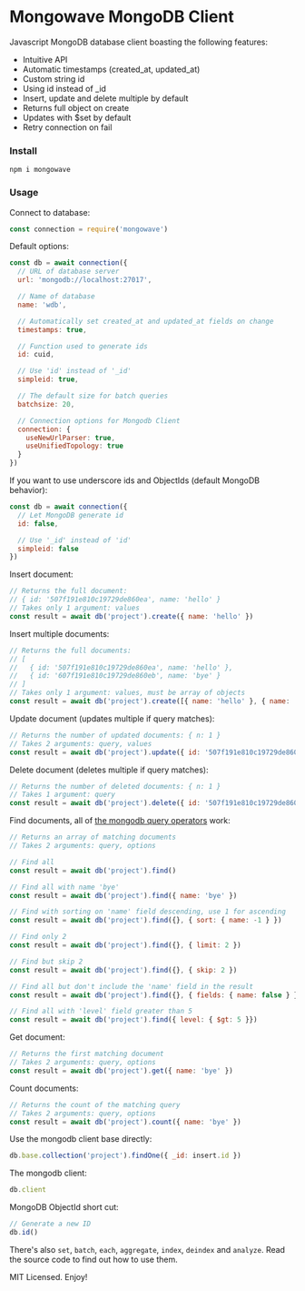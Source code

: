 # Mongowave MongoDB Client

Javascript MongoDB database client boasting the following features:

* Intuitive API
* Automatic timestamps (created_at, updated_at)
* Custom string id
* Using id instead of _id
* Insert, update and delete multiple by default
* Returns full object on create
* Updates with $set by default
* Retry connection on fail

### Install
`npm i mongowave`

### Usage

Connect to database:
```js
const connection = require('mongowave')
```

Default options:
```js
const db = await connection({
  // URL of database server
  url: 'mongodb://localhost:27017',

  // Name of database
  name: 'wdb',

  // Automatically set created_at and updated_at fields on change
  timestamps: true,

  // Function used to generate ids
  id: cuid,

  // Use 'id' instead of '_id'
  simpleid: true,

  // The default size for batch queries
  batchsize: 20,

  // Connection options for Mongodb Client
  connection: {
    useNewUrlParser: true,
    useUnifiedTopology: true
  }
})
```

If you want to use underscore ids and ObjectIds (default MongoDB behavior):
```js
const db = await connection({
  // Let MongoDB generate id
  id: false,

  // Use '_id' instead of 'id'
  simpleid: false
})
```

Insert document:
```js
// Returns the full document:
// { id: '507f191e810c19729de860ea', name: 'hello' }
// Takes only 1 argument: values
const result = await db('project').create({ name: 'hello' })
```

Insert multiple documents:
```js
// Returns the full documents:
// [
//   { id: '507f191e810c19729de860ea', name: 'hello' },
//   { id: '607f191e810c19729de860eb', name: 'bye' }
// ]
// Takes only 1 argument: values, must be array of objects
const result = await db('project').create([{ name: 'hello' }, { name: 'bye' }])
```

Update document (updates multiple if query matches):
```js
// Returns the number of updated documents: { n: 1 }
// Takes 2 arguments: query, values
const result = await db('project').update({ id: '507f191e810c19729de860ea' }, { name: 'bye' })
```

Delete document (deletes multiple if query matches):
```js
// Returns the number of deleted documents: { n: 1 }
// Takes 1 argument: query
const result = await db('project').delete({ id: '507f191e810c19729de860ea' })
```

Find documents, all of [the mongodb query operators](https://docs.mongodb.com/manual/reference/operator/query/) work:
```js
// Returns an array of matching documents
// Takes 2 arguments: query, options

// Find all
const result = await db('project').find()

// Find all with name 'bye'
const result = await db('project').find({ name: 'bye' })

// Find with sorting on 'name' field descending, use 1 for ascending
const result = await db('project').find({}, { sort: { name: -1 } })

// Find only 2
const result = await db('project').find({}, { limit: 2 })

// Find but skip 2
const result = await db('project').find({}, { skip: 2 })

// Find all but don't include the 'name' field in the result
const result = await db('project').find({}, { fields: { name: false } })

// Find all with 'level' field greater than 5
const result = await db('project').find({ level: { $gt: 5 }})
```

Get document:
```js
// Returns the first matching document
// Takes 2 arguments: query, options
const result = await db('project').get({ name: 'bye' })
```

Count documents:
```js
// Returns the count of the matching query
// Takes 2 arguments: query, options
const result = await db('project').count({ name: 'bye' })
```

Use the mongodb client base directly:
```js
db.base.collection('project').findOne({ _id: insert.id })
```

The mongodb client:
```js
db.client
```

MongoDB ObjectId short cut:
```js
// Generate a new ID
db.id()
```

There's also `set`, `batch`, `each`, `aggregate`, `index`, `deindex` and `analyze`. Read the source code to find out how to use them.

MIT Licensed. Enjoy!
